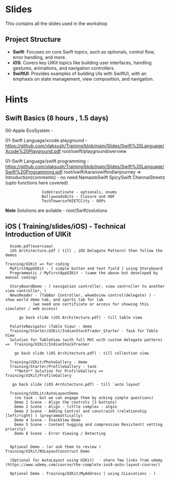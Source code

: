 # Slides

This contains all the slides used in the workshop

## Project Structure

- **Swift**: Focuses on core Swift topics, such as optionals, control flow, error handling, and more.
- **iOS**: Covers key UIKit topics like building user interfaces, handling gestures, animations, and navigation controllers.
- **SwiftUI**: Provides examples of building UIs with SwiftUI, with an emphasis on state management, view composition, and navigation.



# Hints

## Swift Basics (8 hours , 1.5 days)
00-Apple EcoSystem - 

01-Swift Language/xcode playground - https://github.com/vlaksush/Training/blob/main/Slides/Swift%20Language/Xcode%20Playground.pdf 
   root/swift/playgroundoverview 
   
01-Swift Language/swift programming - https://github.com/vlaksush/Training/blob/main/Slides/Swift%20Language/Swift%20Programming.pdf
  root/swift/karanswiftindianjourney => 
                    Introduction(comments) - no need
                    NamasteSwift
                    SpicySwift
                    ChennaiStreetz
                          (upto functions here covered)

                    CodeCrastinate - optionals, enums
                    BollywoodsBits - Closure and HOF
                    TechTowersofHIETCCity - OOPs

  **Note** Solutions are avilable - root/Swift/solutions

  
  ## iOS ( Training/slides/iOS)  - Technical Introduction of UIKit
      Xcode.pdf(overview)
      iOS Architecture.pdf ( till , iOS Delegate Pattern) then follow the demos

    Training/UIKit => for coding
      MyFirstAppUIKit - ( simple button and text field ) using Storyboard
      Programmatic / MyFirstAppUIKit - (same the above but developed by manual coding)
      
      StoryBoardDemo - ( navigation controller, view controller to another view controller, )
      NewsReader - (TabBar Controller, wkwebview control(delegate) ) - show world demo tab, and sports tab for lab
                (we need one certificate or access for showing this simulator / web access)

          go back slide (iOS Architecture.pdf) - till table view
          
      PalatteNavigator (Table View) - demo
      Training/Starter/UIKit/IndianStockTrader_Starter - Task for Table View
      Solution for TableView (with full MVC with custom delegate pattern) =>  Training/UIKit/IndianStockTracker
      
        go back slide (iOS Architecture.pdf) - till collection view
        
      Training/UIKit/PhotoGallery - demo
      Training/Starter/ProfileGallery - task
        **Note** Solution for ProfileGallery => Training/UIKit/ProfileGallery
        
       go back slide (iOS Architecture.pdf) - till `auto layout`

      Training/UIKLit/AutoLayoutDemo
        (no task - but we can engage them by asking simple questions)
        Demo 1 Scene - Align the controls (3 buttons)
        Demo 2 Scene - Align - little complex - algin
        Demo 3 Scene - Adding Control and constraint (relationship [left/right] ) (programmattically) 
        Demo 4 Scene - StackView Demo
        Demo 5 Scene - Content hugging and compression Resistent( setting priority)
        Demo 6 Scene - Error Viewing / Detecting


      Optional Demo - (or ask them to review ) Training/UIKit/NSLayoutConstruct Demo

      (Optional for AutoLayout using UIKit)  - share few links from udemy (https://www.udemy.com/course/the-complete-ios9-auto-layout-course/)

      Optional Demo - Training/UIKit/MyAddress ( using CLLocations - )
      
        
      
        
      
              

      
                    
